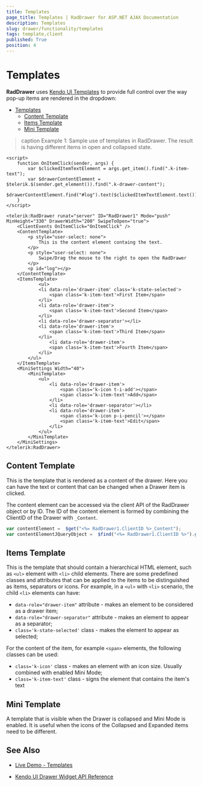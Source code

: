 ```yaml
---
title: Templates
page_title: Templates | RadDrawer for ASP.NET AJAX Documentation
description: Templates
slug: drawer/functionality/templates
tags: template,client
published: True
position: 4
---
```



# Templates

**RadDrawer** uses [Kendo UI Templates](https://docs.telerik.com/kendo-ui/framework/templates/overview) to provide full control over the way pop-up items are rendered in the dropdown:

- [Templates](#templates)
	- [Content Template](#content-template)
	- [Items Template](#items-template)
	- [Mini Template](#mini-template)


>caption Example 1: Sample use of templates in RadDrawer. The result is having different items in open and collapsed state.
    
````ASP.NET
<script>
	function OnItemClick(sender, args) {
		var $clickedItemTextElement = args.get_item().find(".k-item-text");
		var $drawerContentElement = $telerik.$(sender.get_element()).find(".k-drawer-content");
		$drawerContentElement.find("#log").text($clickedItemTextElement.text())
	}
</script>

<telerik:RadDrawer runat="server" ID="RadDrawer1" Mode="push" MinHeight="330" DrawerWidth="200" SwipeToOpen="true">
	<ClientEvents OnItemClick="OnItemClick" />
	<ContentTemplate>
		<p style="user-select: none">
			This is the content element containg the text.
		</p>
		<p style="user-select: none">
			Swipe/Drag the mouse to the right to open the RadDrawer
		</p>
		<p id="log"></p>
	</ContentTemplate>
	<ItemsTemplate>
			<ul> 
			<li data-role='drawer-item' class='k-state-selected'>
				<span class='k-item-text'>First Item</span>
			</li> 
			<li data-role='drawer-item'>
				<span class='k-item-text'>Second Item</span>
			</li> 
			<li data-role='drawer-separator'></li> 
			<li data-role='drawer-item'>
				<span class='k-item-text'>Third Item</span>
			</li> 
				<li data-role='drawer-item'>
				<span class='k-item-text'>Fourth Item</span>
			</li> 
		</ul>
	</ItemsTemplate>
	<MiniSettings Width="40">
		<MiniTemplate>
			<ul>
				<li data-role='drawer-item'>
					<span class='k-icon t-i-add'></span>
					<span class='k-item-text'>Add</span>
				</li>
				<li data-role='drawer-separator'></li>
				<li data-role='drawer-item'>
					<span class='k-icon p-i-pencil'></span>
					<span class='k-item-text'>Edit</span>
				</li>
			</ul>
		</MiniTemplate>
	</MiniSettings>
</telerik:RadDrawer>
````


## Content Template

This is the template that is rendered as a content of the drawer. Here you can have the text or content that can be changed when a Drawer item is clicked. 

The content element can be accessed via the client API of the RadDrawer object or by ID. The ID of the content element is formed by combining the ClientID of the Drawer with `_Content`.

````JavaScript
var contentElement =  $get("<%= RadDrawer1.ClientID %>_Content");
var contentElementJQueryObject =  $find("<%= RadDrawer1.ClientID %>").get_contentElement();

````



## Items Template

This is the template that should contain a hierarchical HTML element, such as `<ul>` element with `<li>` child elements. There are some predefined classes and attributes that can be applied to the items to be distinguished as items, separators or icons. For example, in a `<ul>` with `<li>` scenario, the child `<li>` elements can have: 

* `data-role="drawer-item"` attribute - makes an element to be considered as a drawer item;
* `data-role="drawer-separator"` attribute - makes an element to appear as a separator;
* `class='k-state-selected'` class - makes the element to appear as selected;

For the content of the item, for example `<span>` elements, the following classes can be used: 

* `class='k-icon'` class - makes an element with an icon size. Usually combined with enabled Mini Mode;
* `class='k-item-text'` class - signs the element that contains the item's text

## Mini Template

A template that is visible when the Drawer is collapsed and Mini Mode is enabled. It is useful when the icons of the Collapsed and Expanded items need to be different.


## See Also

* [Live Demo - Templates](https://demos.telerik.com/aspnet-ajax/drawer/functionality/defaultcs.aspx)

* [Kendo UI Drawer Widget API Reference](https://docs.telerik.com/kendo-ui/controls/navigation/drawer/overview)

